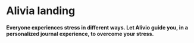 # Alivia landing

#### Everyone experiences stress in different ways. Let Alivio guide you, in a personalized journal experience, to overcome your stress.
